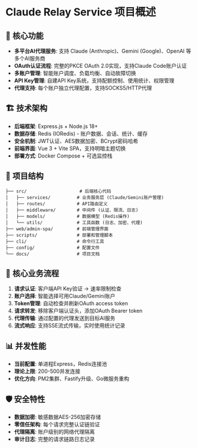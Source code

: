 # Claude Relay Service 项目概述

## 🚀 核心功能
- **多平台AI代理服务**: 支持 Claude (Anthropic)、Gemini (Google)、OpenAI 等多个AI服务商
- **OAuth认证流程**: 完整的PKCE OAuth 2.0实现，支持Claude Code账户认证
- **多账户管理**: 智能账户调度、负载均衡、自动故障切换
- **API Key管理**: 自建API Key系统，支持配额控制、使用统计、权限管理
- **代理支持**: 每个账户独立代理配置，支持SOCKS5/HTTP代理

## 🏗️ 技术架构
- **后端框架**: Express.js + Node.js 18+
- **数据存储**: Redis (IORedis) - 账户数据、会话、统计、缓存
- **安全机制**: JWT认证、AES数据加密、BCrypt密码哈希
- **前端界面**: Vue 3 + Vite SPA，支持明暗主题切换
- **部署方式**: Docker Compose + 可选监控栈

## 📁 项目结构
```
├── src/                    # 后端核心代码
│   ├── services/          # 业务服务层 (Claude/Gemini账户管理)
│   ├── routes/            # API路由定义
│   ├── middleware/        # 中间件 (认证、限流、日志)
│   ├── models/            # 数据模型 (Redis操作)
│   └── utils/             # 工具函数 (日志、加密、代理)
├── web/admin-spa/         # 前端管理界面
├── scripts/               # 部署和管理脚本
├── cli/                   # 命令行工具
├── config/                # 配置文件
└── docs/                  # 项目文档
```

## 🔄 核心业务流程
1. **请求认证**: 客户端API Key验证 → 速率限制检查
2. **账户选择**: 智能选择可用Claude/Gemini账户
3. **Token管理**: 自动检查并刷新OAuth access token
4. **请求转发**: 移除客户端认证头，添加OAuth Bearer token
5. **代理传输**: 通过配置的代理发送到目标AI服务
6. **流式响应**: 支持SSE流式传输，实时使用统计记录

## 📊 并发性能
- **当前配置**: 单进程Express，Redis连接池
- **理论上限**: 200-500并发连接
- **优化方向**: PM2集群、Fastify升级、Go微服务重构

## 🛡️ 安全特性
- **数据加密**: 敏感数据AES-256加密存储
- **零信任架构**: 每个请求完整认证链验证  
- **代理隔离**: 账户级别的网络代理隔离
- **审计日志**: 完整的请求链路日志记录